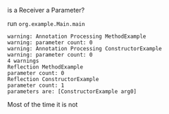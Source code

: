 is a Receiver a Parameter?

run ``org.example.Main.main``

```
warning: Annotation Processing MethodExample
warning: parameter count: 0
warning: Annotation Processing ConstructorExample
warning: parameter count: 0
4 warnings
Reflection MethodExample
parameter count: 0
Reflection ConstructorExample
parameter count: 1
parameters are: [ConstructorExample arg0]
```

Most of the time it is not